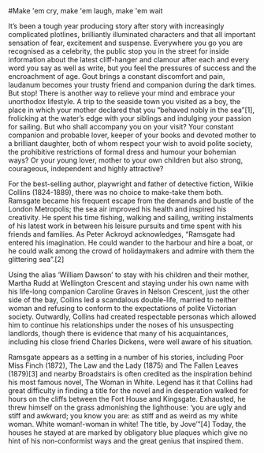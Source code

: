 <param ve-config title="Wilkie Collins" author="Alyson" layout="vtl" banner="https://upload.wikimedia.org/wikipedia/commons/5/5b/Wilkie_Collins.jpg">
#Make 'em cry, make 'em laugh, make 'em wait

It’s been a tough year producing story after story with increasingly complicated plotlines, brilliantly illuminated characters and that all important sensation of fear, excitement and suspense. Everywhere you go you are recognised as a celebrity, the public stop you in the street for inside information about the latest cliff-hanger and clamour after each and every word you say as well as write, but you feel the pressures of success and the encroachment of age. Gout brings a constant discomfort and pain, laudanum becomes your trusty friend and companion during the dark times. But stop! There is another way to relieve your mind and embrace your unorthodox lifestyle. A trip to the seaside town you visited as a boy, the place in which your mother declared that you “behaved nobly in the sea”[1], frolicking at the water’s edge with your siblings and indulging your passion for sailing.
But who shall accompany you on your visit? Your constant companion and probable lover, keeper of your books and devoted mother to a brilliant daughter, both of whom respect your wish to avoid polite society, the prohibitive restrictions of formal dress and humour your bohemian ways? Or your young lover, mother to your own children but also strong, courageous, independent and highly attractive?
<param ve-image url="https://upload.wikimedia.org/wikipedia/commons/thumb/2/21/Charles_Allston_Collins_%281828-1873%29_-_Wilkie_Collins_-_676_-_Fitzwilliam_Museum.jpg/191px-Charles_Allston_Collins_%281828-1873%29_-_Wilkie_Collins_-_676_-_Fitzwilliam_Museum.jpg">

For the best-selling author, playwright and father of detective fiction, Wilkie Collins (1824-1889), there was no choice to make-take them both. Ramsgate became his frequent escape from the demands and bustle of the London Metropolis; the sea air improved his health and inspired his creativity. He spent his time fishing, walking and sailing, writing instalments of his latest work in between his leisure pursuits and time spent with his friends and families. As Peter Ackroyd acknowledges,
“Ramsgate had entered his imagination. He could wander to the harbour and hire a boat, or he could walk among the crowd of holidaymakers and admire with them the glittering sea”.[2]
<param ve-entity eid="Q736439" marker-symbol="anchor" title="Ramsgate"> 
<param ve-map center="Q736439" zoom="9" basemap="Stamen_Watercolor">

Using the alias ‘William Dawson’ to stay with his children and their mother, Martha Rudd at Wellington Crescent and staying under his own name with his life-long companion Caroline Graves in Nelson Crescent, just the other side of the bay, Collins led a scandalous double-life, married to neither woman and refusing to conform to the expectations of polite Victorian society. Outwardly, Collins had created respectable personas which allowed him to continue his relationships under the noses of his unsuspecting landlords, though there is evidence that many of his acquaintances, including his close friend Charles Dickens, were well aware of his situation.

Ramsgate appears as a setting in a number of his stories, including Poor Miss Finch (1872), The Law and the Lady (1875) and The Fallen Leaves (1879)[3] and nearby Broadstairs is often credited as the inspiration behind his most famous novel, The Woman in White. Legend has it that Collins had great difficulty in finding a title for the novel and in desperation walked for hours on the cliffs between the Fort House and Kingsgate. Exhausted, he threw himself on the grass admonishing the lighthouse: ‘you are ugly and stiff and awkward; you know you are: as stiff and as weird as my white woman. White woman!-woman in white! The title, by Jove’”[4]
Today, the houses he stayed at are marked by obligatory blue plaques which give no hint of his non-conformist ways and the great genius that inspired them.
<param ve-entity eid="Q736439" marker-symbol="anchor" title="Ramsgate"> 
<param ve-entity eid="Q922739" marker-symbol="lightbulb-on" title="Broadstairs">
<param ve-map center="Q736439" zoom="11">



